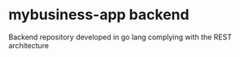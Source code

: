 # mybusiness-app backend

Backend repository developed in go lang complying with the REST architecture

